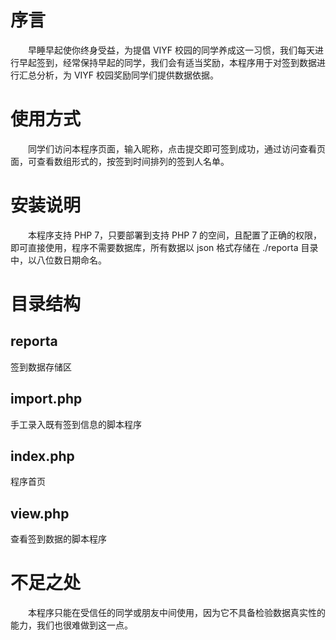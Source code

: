 # 序言
　　早睡早起使你终身受益，为提倡 VIYF 校园的同学养成这一习惯，我们每天进行早起签到，经常保持早起的同学，我们会有适当奖励，本程序用于对签到数据进行汇总分析，为 VIYF 校园奖励同学们提供数据依据。  
  
# 使用方式
　　同学们访问本程序页面，输入昵称，点击提交即可签到成功，通过访问查看页面，可查看数组形式的，按签到时间排列的签到人名单。  
  
# 安装说明
　　本程序支持 PHP 7，只要部署到支持 PHP 7 的空间，且配置了正确的权限，即可直接使用，程序不需要数据库，所有数据以 json 格式存储在 ./reporta 目录中，以八位数日期命名。  
  
# 目录结构
## reporta
签到数据存储区  
## import.php
手工录入既有签到信息的脚本程序  
## index.php
程序首页  
## view.php
查看签到数据的脚本程序  
  
# 不足之处
　　本程序只能在受信任的同学或朋友中间使用，因为它不具备检验数据真实性的能力，我们也很难做到这一点。  
  
